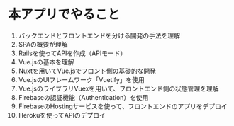 # 本アプリでやること
1. バックエンドとフロントエンドを分ける開発の手法を理解
1. SPAの概要が理解
1. Railsを使ってAPIを作成（APIモード）
1. Vue.jsの基本を理解
1. Nuxtを用いてVue.jsでフロント側の基礎的な開発
1. Vue.jsのUIフレームワーク「Vuetify」を使用
1. Vue.jsのライブラリVuexを用いて、フロントエンド側の状態管理を理解
1. Firebaseの認証機能（Authentication）を使用
1. FirebaseのHostingサービスを使って、フロントエンドのアプリをデプロイ
1. Herokuを使ってAPIのデプロイ
